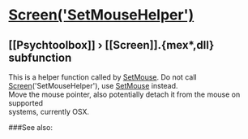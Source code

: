 # [Screen('SetMouseHelper')](Screen-SetMouseHelper) 
## [[Psychtoolbox]] &#8250; [[Screen]].{mex*,dll} subfunction


This is a helper function called by [SetMouse](SetMouse).  Do not call  
[Screen](Screen)('SetMouseHelper'), use [SetMouse](SetMouse) instead.  
Move the mouse pointer, also potentially detach it from the mouse on supported  
systems, currently OSX.  


###See also:

